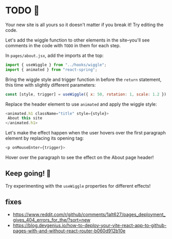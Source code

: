 # TODO 🚧

Your new site is all yours so it doesn't matter if you break it! Try editing the code.

Let's add the wiggle function to other elements in the site–you'll see comments in the code with `TODO` in them for each step.

In `pages/about.jsx`, add the imports at the top:

```js
import { useWiggle } from "../hooks/wiggle";
import { animated } from "react-spring";
```

Bring the wiggle style and trigger function in before the `return` statement, this time with slightly different parameters:

```js
const [style, trigger] = useWiggle({ x: 50, rotation: 1, scale: 1.2 });
```

Replace the header element to use `animated` and apply the wiggle style:

```js
<animated.h1 className="title" style={style}>
 About this site
</animated.h1>
```

Let's make the effect happen when the user hovers over the first paragraph element by replacing its opening tag:

```js
<p onMouseEnter={trigger}>
```

Hover over the paragraph to see the effect on the About page header!

## Keep going! 🚀

Try experimenting with the `useWiggle` properties for different effects!

## fixes
* https://www.reddit.com/r/github/comments/1alt627/pages_deployment_gives_404_errors_for_the/?sort=new
* https://blog.devgenius.io/how-to-deploy-your-vite-react-app-to-github-pages-with-and-without-react-router-b060d912b10e

